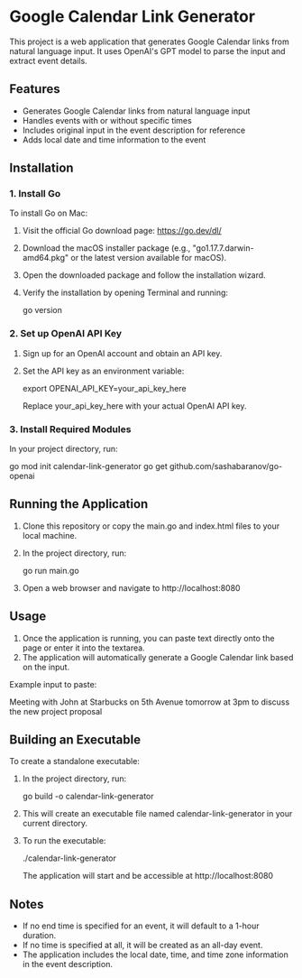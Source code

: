 # Google Calendar Link Generator

This project is a web application that generates Google Calendar links from natural language input. It uses OpenAI's GPT model to parse the input and extract event details.

## Features

- Generates Google Calendar links from natural language input
- Handles events with or without specific times
- Includes original input in the event description for reference
- Adds local date and time information to the event

## Installation

### 1. Install Go

To install Go on Mac:

1. Visit the official Go download page: https://go.dev/dl/
2. Download the macOS installer package (e.g., "go1.17.7.darwin-amd64.pkg" or the latest version available for macOS).
3. Open the downloaded package and follow the installation wizard.
4. Verify the installation by opening Terminal and running:

   go version

### 2. Set up OpenAI API Key

1. Sign up for an OpenAI account and obtain an API key.
2. Set the API key as an environment variable:

   export OPENAI_API_KEY=your_api_key_here

   Replace your_api_key_here with your actual OpenAI API key.

### 3. Install Required Modules

In your project directory, run:

go mod init calendar-link-generator
go get github.com/sashabaranov/go-openai

## Running the Application

1. Clone this repository or copy the main.go and index.html files to your local machine.
2. In the project directory, run:

   go run main.go

3. Open a web browser and navigate to http://localhost:8080

## Usage

1. Once the application is running, you can paste text directly onto the page or enter it into the textarea.
2. The application will automatically generate a Google Calendar link based on the input.

Example input to paste:

Meeting with John at Starbucks on 5th Avenue tomorrow at 3pm to discuss the new project proposal

## Building an Executable

To create a standalone executable:

1. In the project directory, run:

   go build -o calendar-link-generator

2. This will create an executable file named calendar-link-generator in your current directory.

3. To run the executable:

   ./calendar-link-generator

   The application will start and be accessible at http://localhost:8080

## Notes

- If no end time is specified for an event, it will default to a 1-hour duration.
- If no time is specified at all, it will be created as an all-day event.
- The application includes the local date, time, and time zone information in the event description.
